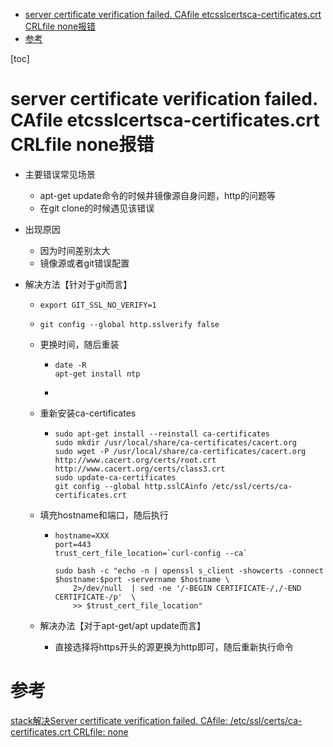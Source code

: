 <!-- START doctoc generated TOC please keep comment here to allow auto update -->
<!-- DON'T EDIT THIS SECTION, INSTEAD RE-RUN doctoc TO UPDATE -->

- [server certificate verification failed. CAfile etcsslcertsca-certificates.crt CRLfile none报错](#server-certificate-verification-failed-cafile-etcsslcertsca-certificatescrt-crlfile-none%E6%8A%A5%E9%94%99)
- [参考](#%E5%8F%82%E8%80%83)

<!-- END doctoc generated TOC please keep comment here to allow auto update -->

[toc]

# server certificate verification failed. CAfile etcsslcertsca-certificates.crt CRLfile none报错

- 主要错误常见场景
  - apt-get update命令的时候井镜像源自身问题，http的问题等
  - 在git clone的时候遇见该错误
- 出现原因
  - 因为时间差别太大
  - 镜像源或者git错误配置

- 解决方法【针对于git而言】

  - ```
    export GIT_SSL_NO_VERIFY=1
    ```

  - ```
    git config --global http.sslverify false
    ```

  - 更换时间，随后重装

    - ```
      date -R
      apt-get install ntp
      
      ```

    - 

  - 重新安装ca-certificates

    - ```
      sudo apt-get install --reinstall ca-certificates
      sudo mkdir /usr/local/share/ca-certificates/cacert.org
      sudo wget -P /usr/local/share/ca-certificates/cacert.org http://www.cacert.org/certs/root.crt http://www.cacert.org/certs/class3.crt
      sudo update-ca-certificates
      git config --global http.sslCAinfo /etc/ssl/certs/ca-certificates.crt
      ```

  - 填充hostname和端口，随后执行

    - ```
      hostname=XXX
      port=443
      trust_cert_file_location=`curl-config --ca`
      
      sudo bash -c "echo -n | openssl s_client -showcerts -connect $hostname:$port -servername $hostname \
          2>/dev/null  | sed -ne '/-BEGIN CERTIFICATE-/,/-END CERTIFICATE-/p'  \
          >> $trust_cert_file_location"
      ```

  - 解决办法【对于apt-get/apt update而言】
    - 直接选择将https开头的源更换为http即可，随后重新执行命令

# 参考

[stack解决Server certificate verification failed. CAfile: /etc/ssl/certs/ca-certificates.crt CRLfile: none](https://stackoverflow.com/questions/21181231/server-certificate-verification-failed-cafile-etc-ssl-certs-ca-certificates-c)

